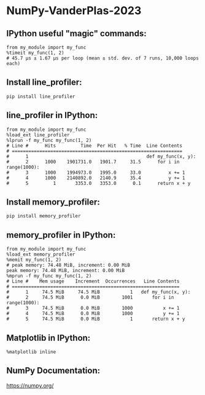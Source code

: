 # NumPy-VanderPlas-2023

## IPython useful "magic" commands:
```ipython
from my_module import my_func
%timeit my_func(1, 2)
# 45.7 µs ± 1.67 µs per loop (mean ± std. dev. of 7 runs, 10,000 loops each)
```

## Install line_profiler:
```
pip install line_profiler
```

## line_profiler in IPython:
```ipython
from my_module import my_func
%load_ext line_profiler
%lprun -f my_func my_func(1, 2)
# Line #      Hits         Time  Per Hit   % Time  Line Contents
# ==============================================================
#      1                                           def my_func(x, y):
#      2      1000    1901731.0   1901.7     31.5      for i in range(1000):
#      3      1000    1994973.0   1995.0     33.0          x += 1
#      4      1000    2140892.0   2140.9     35.4          y += 1
#      5         1       3353.0   3353.0      0.1      return x + y
```

## Install memory_profiler:
```
pip install memory_profiler
```

## memory_profiler in IPython:
```ipython
from my_module import my_func
%load_ext memory_profiler
%memit my_func(1, 2)
# peak memory: 74.48 MiB, increment: 0.00 MiB
peak memory: 74.48 MiB, increment: 0.00 MiB
%mprun -f my_func my_func(1, 2)
# Line #    Mem usage    Increment  Occurrences   Line Contents
# =============================================================
#      1     74.5 MiB     74.5 MiB           1   def my_func(x, y):
#      2     74.5 MiB      0.0 MiB        1001       for i in range(1000):
#      3     74.5 MiB      0.0 MiB        1000           x += 1
#      4     74.5 MiB      0.0 MiB        1000           y += 1
#      5     74.5 MiB      0.0 MiB           1       return x + y
```

## Matplotlib in IPython:
```ipython
%matplotlib inline
```

## NumPy Documentation:
https://numpy.org/
